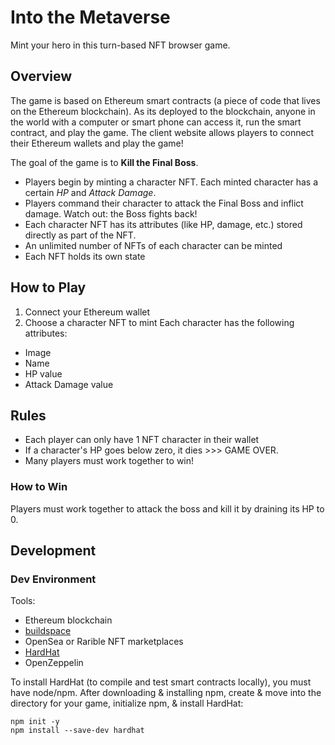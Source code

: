 # Into the Metaverse
Mint your hero in this turn-based NFT browser game.

## Overview
The game is based on Ethereum smart contracts (a piece of code that lives on the Ethereum blockchain). As its deployed to the blockchain, anyone in the world with a computer or smart phone can access it, run the smart contract, and play the game. The client website allows players to connect their Ethereum wallets and play the game!

The goal of the game is to **Kill the Final Boss**. 

* Players begin by minting a character NFT. Each minted character has a certain *HP* and *Attack Damage*.
* Players command their character to attack the Final Boss and inflict damage. Watch out: the Boss fights back!
* Each character NFT has its attributes (like HP, damage, etc.) stored directly as part of the NFT.
* An unlimited number of NFTs of each character can be minted
* Each NFT holds its own state
## How to Play
1. Connect your Ethereum wallet
2. Choose a character NFT to mint 
Each character has the following attributes:
* Image
* Name
* HP value
* Attack Damage value

## Rules
* Each player can only have 1 NFT character in their wallet
* If a character's HP goes below zero, it dies >>> GAME OVER.
* Many players must work together to win!

### How to Win
Players must work together to attack the boss and kill it by draining its HP to 0.

## Development
### Dev Environment
Tools:
* Ethereum blockchain
* [buildspace](https://app.buildspace.so/courses/CO5cc2751b-e878-41c4-99fa-a614dc910ee9/lessons/LEc40235e7-8135-4e55-8b7c-6b17ffd15cbd)
* OpenSea or Rarible NFT marketplaces
* [HardHat](https://hardhat.org/tutorial/setting-up-the-environment.html)
* OpenZeppelin

To install HardHat (to compile and test smart contracts locally), you must have node/npm. After downloading & installing npm, create & move into the directory for your game, initialize npm, & install HardHat:
```
npm init -y
npm install --save-dev hardhat
```



